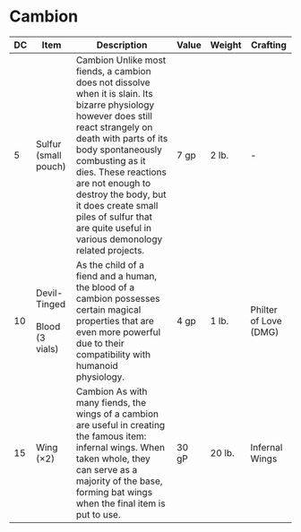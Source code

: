 # Cambion
| DC  | Item                                | Description                                                                                                                                                                                                                                                                                                                                                         | Value | Weight | Crafting              |
| --- | ----------------------------------- | ------------------------------------------------------------------------------------------------------------------------------------------------------------------------------------------------------------------------------------------------------------------------------------------------------------------------------------------------------------------- | ----- | ------ | --------------------- |
| 5   | Sulfur (small pouch)                | Cambion Unlike most fiends, a cambion does not dissolve when it is slain. Its bizarre physiology however does still react strangely on death with parts of its body spontaneously combusting as it dies. These reactions are not enough to destroy the body, but it does create small piles of sulfur that are quite useful in various demonology related projects. | 7 gp  | 2 lb.  | -                     |
| 10  | Devil-Tinged<br><br>Blood (3 vials) | As the child of a fiend and a human, the blood of a cambion possesses certain magical properties that are even more powerful due to their compatibility with humanoid physiology.                                                                                                                                                                                   | 4 gp  | 1 lb.  | Philter of Love (DMG) |
| 15  | Wing (×2)                           | Cambion As with many fiends, the wings of a cambion are useful in creating the famous item: infernal wings. When taken whole, they can serve as a majority of the base, forming bat wings when the final item is put to use.                                                                                                                                        | 30 gP | 20 lb. | Infernal Wings        |
